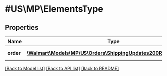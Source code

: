 # #US\MP\ElementsType

## Properties

Name | Type | Description | Notes
------------ | ------------- | ------------- | -------------
**order** | [**\Walmart\Models\MP\US\Orders\ShippingUpdates200ResponseOrder[]**](ShippingUpdates200ResponseOrder.md) | Purchase Order List | [optional]


[[Back to Model list]](../) [[Back to API list]](../../Api/US/MP) [[Back to README]](../../README.md)
